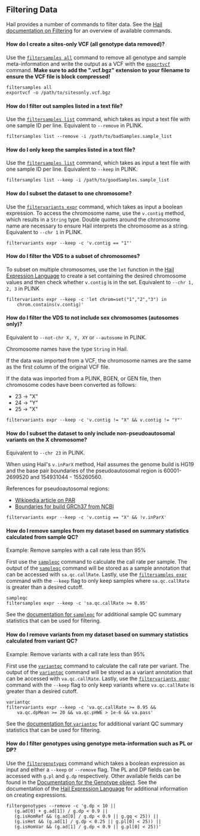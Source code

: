 ## <a name="filtering"></a> Filtering Data

Hail provides a number of commands to filter data. See the [Hail documentation on Filtering](index.html#Filtering) for an overview of available commands.

#### How do I create a sites-only VCF (all genotype data removed)?

Use the [`filtersamples all`](index.html#filtersamples_all) command to remove all genotype and sample meta-information and write the output as a VCF with the [`exportvcf`](index.html#exportvcf) command. **Make sure to add the ".vcf.bgz" extension to your filename to ensure the VCF file is block compressed!**

```
filtersamples all 
exportvcf -o /path/to/sitesonly.vcf.bgz
```


#### How do I filter out samples listed in a text file?

Use the [`filtersamples list`](index.html#filtersamples_list) command, which takes as input a text file with one sample ID per line. Equivalent to `--remove` in PLINK.

```
filtersamples list --remove -i /path/to/badSamples.sample_list
```


#### How do I only keep the samples listed in a text file?

Use the [`filtersamples list`](index.html#filtersamples_list) command, which takes as input a text file with one sample ID per line. Equivalent to `--keep` in PLINK.

```
filtersamples list --keep -i /path/to/goodSamples.sample_list
```


#### How do I subset the dataset to one chromosome?

Use the [`filtervariants expr`](index.html#filtervariants_expr) command, which takes as input a boolean expression. 
To access the chromosome name, use the `v.contig` method, which results in a `String` type. 
Double quotes around the chromosome name are necessary to ensure Hail interprets the chromosome as a string. 
Equivalent to `--chr 1` in PLINK.

```
filtervariants expr --keep -c 'v.contig == "1"'
```


#### How do I filter the VDS to a subset of chromosomes?

To subset on multiple chromosomes, use the `let` function in the [Hail Expression Language](index.html#HailExpressionLanguage) to create a set containing the desired chromosome values and then check whether `v.contig` is in the set. 
Equivalent to `--chr 1, 2, 3` in PLINK

```
filtervariants expr --keep -c 'let chrom=set("1","2","3") in 
    chrom.contains(v.contig)'
```


#### How do I filter the VDS to not include sex chromosomes (autosomes only)?

Equivalent to `--not-chr X, Y, XY` or `--autosome` in PLINK. 

Chromosome names have the type `String` in Hail.

If the data was imported from a VCF, the chromosome names are the same as the first column of the original VCF file.

If the data was imported from a PLINK, BGEN, or GEN file, then chromosome codes have been converted as follows:

 - 23 -> "X"
 - 24 -> "Y"
 - 25 -> "X"

```
filtervariants expr --keep -c 'v.contig != "X" && v.contig != "Y"'
```


#### How do I subset the dataset to only include non-pseudoautosomal variants on the X chromosome?

Equivalent to `--chr 23` in PLINK. 

When using Hail's `v.inParX` method, Hail assumes the genome build is HG19 and the base pair boundaries of the pseudoautosomal region is 60001-2699520 and 154931044 - 155260560.

References for pseudoautosomal regions:

 - [Wikipedia article on PAR](https://en.wikipedia.org/wiki/Pseudoautosomal_region)
 - [Boundaries for build GRCh37 from NCBI](http://www.ncbi.nlm.nih.gov/projects/genome/assembly/grc/human/)

```
filtervariants expr --keep -c 'v.contig == "X" && !v.inParX'
```


#### How do I remove samples from my dataset based on summary statistics calculated from sample QC?

Example: Remove samples with a call rate less than 95% 

First use the [`sampleqc`](index.html#sampleqc) command to calculate the call rate per sample.
The output of the [`sampleqc`](index.html#sampleqc) command will be stored as a sample annotation that can be accessed with `sa.qc.callRate`.
Lastly, use the [`filtersamples expr`](index.html#filtersamples_expr) command with the `--keep` flag to only keep samples where `sa.qc.callRate` is greater than a desired cutoff.
 
```
sampleqc 
filtersamples expr --keep -c 'sa.qc.callRate >= 0.95'
```

See the [documentation for `sampleqc`](index.html#sampleqc) for additional sample QC summary statistics that can be used for filtering.


#### How do I remove variants from my dataset based on summary statistics calculated from variant QC?

Example: Remove variants with a call rate less than 95% 

First use the [`variantqc`](index.html#variantqc) command to calculate the call rate per variant.
The output of the [`variantqc`](index.html#variantqc) command will be stored as a variant annotation that can be accessed with `va.qc.callRate`.
Lastly, use the [`filtervariants expr`](index.html#filtervariants_expr) command with the `--keep` flag to only keep variants where `va.qc.callRate` is greater than a desired cutoff.
 
```
variantqc 
filtervariants expr --keep -c 'va.qc.callRate >= 0.95 && 
    va.qc.dpMean >= 20 && va.qc.pHWE > 1e-6 && va.pass'
```

See the [documentation for `variantqc`](index.html#variantqc) for additional variant QC summary statistics that can be used for filtering.


#### How do I filter genotypes using genotype meta-information such as PL or DP?

Use the [`filtergenotypes`](index.html#filtergenotypes) command which takes a boolean expression as input and either a `--keep` or `--remove` flag. 
The PL and DP fields can be accessed with `g.pl` and `g.dp` respectively. 
Other available fields can be found in the [Documentation for the Genotype object](index.html#genotype).
See the documentation of the [Hail Expression Language](index.html#HailExpressionLanguage) for additional information on creating expressions.

``` 
filtergenotypes --remove -c 'g.dp < 10 || 
   (g.ad[0] + g.ad[1]) / g.dp < 0.9 || 
   (g.isHomRef && (g.ad[0] / g.dp < 0.9 || g.gq < 25)) ||
   (g.isHet && (g.ad[1] / g.dp < 0.25 || g.pl[0] < 25)) ||
   (g.isHomVar && (g.ad[1] / g.dp < 0.9 || g.pl[0] < 25))'
```


